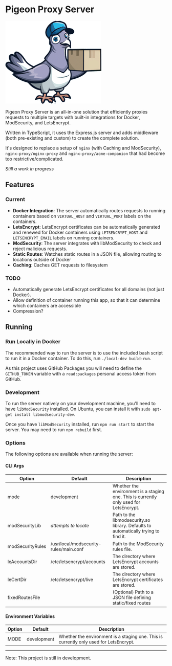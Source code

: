 # Pigeon Proxy Server

![Pigeon](./resources/delivery-pigeon-small.png)

Pigeon Proxy Server is an all-in-one solution that efficiently proxies requests to multiple targets with built-in integrations for Docker, ModSecurity, and LetsEncrypt.

Written in TypeScript, it uses the Express.js server and adds middleware (both pre-existing and custom) to create the complete solution.

It's designed to replace a setup of `nginx` (with Caching and ModSecurity), `nginx-proxy/nginx-proxy` and `nginx-proxy/acme-companion` that had become too restrictive/complicated.

*Still a work in progress*

## Features

### Current

- **Docker Integration**: The server automatically routes requests to running containers based on `VIRTUAL_HOST` and `VIRTUAL_PORT` labels on the containers.
- **LetsEncrypt**: LetsEncrypt certificates can be automatically generated and renewed for Docker containers using `LETSENCRYPT_HOST` and `LETSENCRYPT_EMAIL` labels on running containers.
- **ModSecurity**: The server integrates with libModSecurity to check and reject malicious requests.
- **Static Routes**: Watches static routes in a JSON file, allowing routing to locations outside of Docker
- **Caching**: Caches GET requests to filesystem

### TODO

- Automatically generate LetsEncrypt certificates for all domains (not just Docker).
- Allow definition of container running this app, so that it can determine which containers are accessible
- Compression?

## Running

### Run Locally in Docker

The recommended way to run the server is to use the included bash script to run it in a Docker container. To do this, run `./local-dev build-run`.

As this project uses GitHub Packages you will need to define the `GITHUB_TOKEN` variable with a `read:packages` personal access token from GitHub.

### Development

To run the server natively on your development machine, you'll need to have `libModSecurity` installed. On Ubuntu, you can install it with `sudo apt-get install libmodsecurity-dev`.

Once you have `libModSecurity` installed, run `npm run start` to start the server. You may need to run `npm rebuild` first.

### Options

The following options are available when running the server:

#### CLI Args

| Option           | Default                                | Description                                                                            |
| ---------------- | -------------------------------------- | -------------------------------------------------------------------------------------- |
| mode             | development                            | Whether the environment is a staging one. This is currently only used for LetsEncrypt. |
| modSecurityLib   | *attempts to locate*                   | Path to the libmodsecurity.so library. Defaults to automatically trying to find it.    |
| modSecurityRules | /usr/local/modsecurity-rules/main.conf | Path to the ModSecurity rules file.                                                    |
| leAccountsDir    | /etc/letsencrypt/accounts              | The directory where LetsEncrypt accounts are stored.                                   |
| leCertDir        | /etc/letsencrypt/live                  | The directory where LetsEncrypt certificates are stored.                               |
| fixedRoutesFile  |                                        | (Optional) Path to a JSON file defining static/fixed routes                            |

#### Environment Variables

| Option           | Default                                | Description                                                                            |
| ---------------- | -------------------------------------- | -------------------------------------------------------------------------------------- |
| MODE             | development                            | Whether the environment is a staging one. This is currently only used for LetsEncrypt. |

---

Note: This project is still in development.
